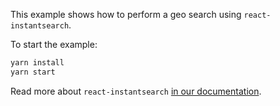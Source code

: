This example shows how to perform a geo search using `react-instantsearch`.

To start the example:

```sh
yarn install
yarn start
```

Read more about `react-instantsearch` [in our documentation](https://community.algolia.com/react-instantsearch/).
